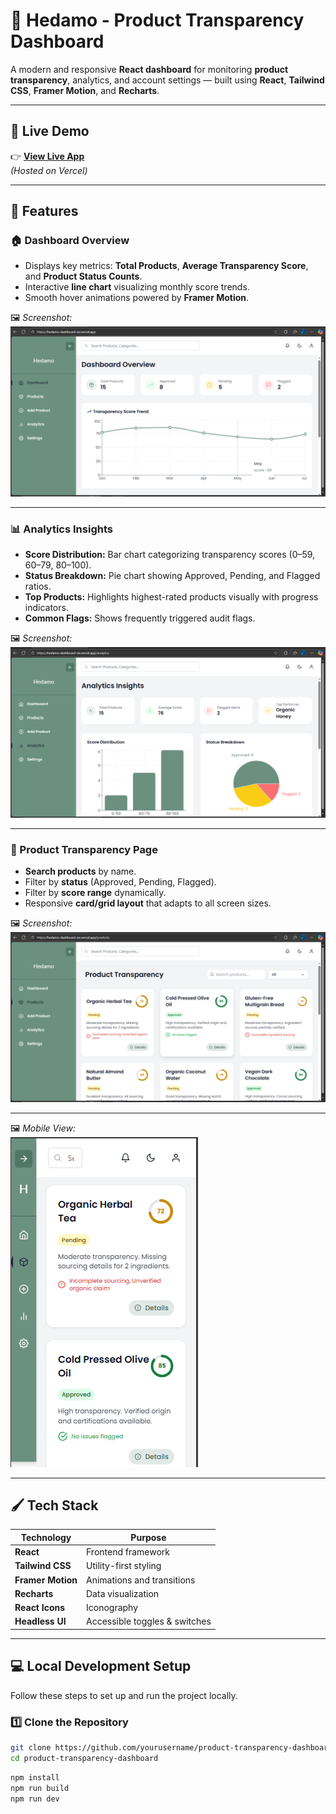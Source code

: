 # 🌿 Hedamo - Product Transparency Dashboard

A modern and responsive **React dashboard** for monitoring **product transparency**, analytics, and account settings — built using **React**, **Tailwind CSS**, **Framer Motion**, and **Recharts**.

---

## 🚀 Live Demo

👉 **[View Live App](https://hedamo-dashboard-six.vercel.app/)**  
*(Hosted on Vercel)*

---

## 🌟 Features

### 🏠 Dashboard Overview
- Displays key metrics: **Total Products**, **Average Transparency Score**, and **Product Status Counts**.
- Interactive **line chart** visualizing monthly score trends.
- Smooth hover animations powered by **Framer Motion**.

🖼 *Screenshot:*  
![Dashboard Overview](https://github.com/MohammedKaif-3/Hedamo-Dashboard/blob/main/screenshots/dashboard.png)

---

### 📊 Analytics Insights
- **Score Distribution:** Bar chart categorizing transparency scores (0–59, 60–79, 80–100).  
- **Status Breakdown:** Pie chart showing Approved, Pending, and Flagged ratios.  
- **Top Products:** Highlights highest-rated products visually with progress indicators.  
- **Common Flags:** Shows frequently triggered audit flags.

🖼 *Screenshot:*  
![Analytics Insights](https://github.com/MohammedKaif-3/Hedamo-Dashboard/blob/main/screenshots/analytics.png)

---

### 🧾 Product Transparency Page
- **Search products** by name.  
- Filter by **status** (Approved, Pending, Flagged).  
- Filter by **score range** dynamically.  
- Responsive **card/grid layout** that adapts to all screen sizes.

🖼 *Screenshot:*  
![Products Page](https://github.com/MohammedKaif-3/Hedamo-Dashboard/blob/main/screenshots/products.png)

---

🖼 *Mobile View:*  
![Mobile View](https://github.com/MohammedKaif-3/Hedamo-Dashboard/blob/main/screenshots/dashboard_mobile.png)

---

## 🖌 Tech Stack

| Technology | Purpose |
|-------------|----------|
| **React** | Frontend framework |
| **Tailwind CSS** | Utility-first styling |
| **Framer Motion** | Animations and transitions |
| **Recharts** | Data visualization |
| **React Icons** | Iconography |
| **Headless UI** | Accessible toggles & switches |

---



## 💻 Local Development Setup

Follow these steps to set up and run the project locally.

### 1️⃣ Clone the Repository
```bash
git clone https://github.com/yourusername/product-transparency-dashboard.git
cd product-transparency-dashboard
```
```bash
npm install
npm run build
npm run dev
```
